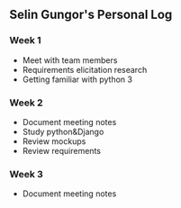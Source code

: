 ## Selin Gungor's Personal Log

### Week 1
- Meet with team members
- Requirements elicitation research
- Getting familiar with python 3

### Week 2
- Document meeting notes
- Study python&Django
- Review mockups
- Review requirements

### Week 3
- Document meeting notes